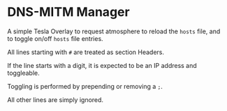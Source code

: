 # DNS-MITM Manager

A simple Tesla Overlay to request atmosphere to reload the `hosts` file, and to toggle on/off `hosts` file entries.

All lines starting with `#` are treated as section Headers.

If the line starts with a digit, it is expected to be an IP address and toggleable.

Toggling is performed by prepending or removing a `;`.

All other lines are simply ignored.
